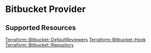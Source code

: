 # Bitbucket Provider

## Supported Resources

[Terraform::Bitbucket::DefaultReviewers](docs/providers/bitbucket/DefaultReviewers.md)
[Terraform::Bitbucket::Hook](docs/providers/bitbucket/Hook.md)
[Terraform::Bitbucket::Repository](docs/providers/bitbucket/Repository.md)